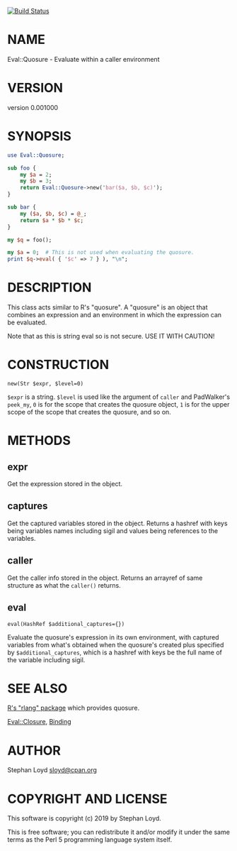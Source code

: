 [![Build Status](https://travis-ci.org/stphnlyd/perl5-Eval-Quosure.svg?branch=master)](https://travis-ci.org/stphnlyd/perl5-Eval-Quosure)

# NAME

Eval::Quosure - Evaluate within a caller environment

# VERSION

version 0.001000

# SYNOPSIS

```perl
use Eval::Quosure;

sub foo {
    my $a = 2;
    my $b = 3;
    return Eval::Quosure->new('bar($a, $b, $c)');
}

sub bar {
    my ($a, $b, $c) = @_;
    return $a * $b * $c;
}

my $q = foo();

my $a = 0;  # This is not used when evaluating the quosure.
print $q->eval( { '$c' => 7 } ), "\n";
```

# DESCRIPTION

This class acts similar to R's "quosure". A "quosure" is an object
that combines an expression and an environment in which the expression
can be evaluated. 

Note that as this is string eval so is not secure. USE IT WITH CAUTION!

# CONSTRUCTION

```
new(Str $expr, $level=0)
```

`$expr` is a string. `$level` is used like the argument of `caller` and
PadWalker's `peek_my`, `0` is for the scope that creates the quosure
object, `1` is for the upper scope of the scope that creates the quosure,
and so on. 

# METHODS

## expr

Get the expression stored in the object.

## captures

Get the captured variables stored in the object. Returns a hashref with
keys being variables names including sigil and values being references
to the variables.

## caller

Get the caller info stored in the object.
Returns an arrayref of same structure as what the `caller()` returns.

## eval

```
eval(HashRef $additional_captures={})
```

Evaluate the quosure's expression in its own environment, with captured
variables from what's obtained when the quosure's created plus specified
by `$additional_captures`, which is a hashref with keys be the full name
of the variable including sigil.

# SEE ALSO

[R's "rlang" package](https://cran.r-project.org/web/packages/rlang) which
provides quosure.

[Eval::Closure](https://metacpan.org/pod/Eval::Closure), [Binding](https://metacpan.org/pod/Binding)

# AUTHOR

Stephan Loyd <sloyd@cpan.org>

# COPYRIGHT AND LICENSE

This software is copyright (c) 2019 by Stephan Loyd.

This is free software; you can redistribute it and/or modify it under
the same terms as the Perl 5 programming language system itself.
